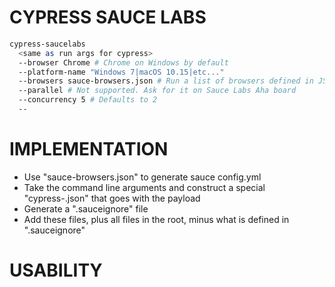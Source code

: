 # CYPRESS SAUCE LABS

```bash
cypress-saucelabs 
  <same as run args for cypress>
  --browser Chrome # Chrome on Windows by default
  --platform-name "Windows 7|macOS 10.15|etc..."
  --browsers sauce-browsers.json # Run a list of browsers defined in JSON
  --parallel # Not supported. Ask for it on Sauce Labs Aha board
  --concurrency 5 # Defaults to 2
  --
```

# IMPLEMENTATION
* Use "sauce-browsers.json" to generate sauce config.yml
* Take the command line arguments and construct a special "cypress-<unique-hash>.json" that goes with the payload
* Generate a ".sauceignore" file
* Add these files, plus all files in the root, minus what is defined in ".sauceignore"

# USABILITY
